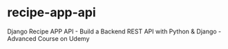 # recipe-app-api
Django Recipe APP API -  Build a Backend REST API with Python &amp; Django - Advanced Course on Udemy
